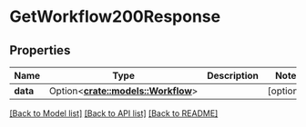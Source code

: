 # GetWorkflow200Response

## Properties

Name | Type | Description | Notes
------------ | ------------- | ------------- | -------------
**data** | Option<[**crate::models::Workflow**](Workflow.md)> |  | [optional]

[[Back to Model list]](../README.md#documentation-for-models) [[Back to API list]](../README.md#documentation-for-api-endpoints) [[Back to README]](../README.md)


